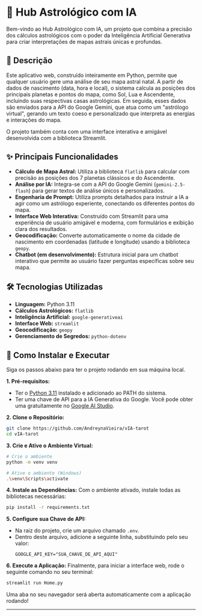 # 🔮 Hub Astrológico com IA

Bem-vindo ao Hub Astrológico com IA, um projeto que combina a precisão dos cálculos astrológicos com o poder da Inteligência Artificial Generativa para criar interpretações de mapas astrais únicas e profundas.

## 📜 Descrição

Este aplicativo web, construído inteiramente em Python, permite que qualquer usuário gere uma análise de seu mapa astral natal. A partir de dados de nascimento (data, hora e local), o sistema calcula as posições dos principais planetas e pontos do mapa, como Sol, Lua e Ascendente, incluindo suas respectivas casas astrológicas. Em seguida, esses dados são enviados para a API do Google Gemini, que atua como um "astrólogo virtual", gerando um texto coeso e personalizado que interpreta as energias e interações do mapa.

O projeto também conta com uma interface interativa e amigável desenvolvida com a biblioteca Streamlit.

## ✨ Principais Funcionalidades

- **Cálculo de Mapa Astral:** Utiliza a biblioteca `flatlib` para calcular com precisão as posições dos 7 planetas clássicos e do Ascendente.
- **Análise por IA:** Integra-se com a API do Google Gemini (`gemini-2.5-flash`) para gerar textos de análise únicos e personalizados.
- **Engenharia de Prompt:** Utiliza prompts detalhados para instruir a IA a agir como um astrólogo experiente, conectando os diferentes pontos do mapa.
- **Interface Web Interativa:** Construído com Streamlit para uma experiência de usuário amigável e moderna, com formulários e exibição clara dos resultados.
- **Geocodificação:** Converte automaticamente o nome da cidade de nascimento em coordenadas (latitude e longitude) usando a biblioteca `geopy`.
- **Chatbot (em desenvolvimento):** Estrutura inicial para um chatbot interativo que permite ao usuário fazer perguntas específicas sobre seu mapa.

## 🛠️ Tecnologias Utilizadas

- **Linguagem:** Python 3.11
- **Cálculos Astrológicos:** `flatlib`
- **Inteligência Artificial:** `google-generativeai`
- **Interface Web:** `streamlit`
- **Geocodificação:** `geopy`
- **Gerenciamento de Segredos:** `python-dotenv`

## 🚀 Como Instalar e Executar

Siga os passos abaixo para ter o projeto rodando em sua máquina local.

**1. Pré-requisitos:**
   - Ter o [Python 3.11](https://www.python.org/downloads/) instalado e adicionado ao PATH do sistema.
   - Ter uma chave de API para a IA Generativa do Google. Você pode obter uma gratuitamente no [Google AI Studio](https://aistudio.google.com/).

**2. Clone o Repositório:**
   ```bash
   git clone https://github.com/AndreynaVieira/vIA-tarot
   cd vIA-tarot
   ```

**3. Crie e Ative o Ambiente Virtual:**
   ```bash
   # Crie o ambiente
   python -m venv venv

   # Ative o ambiente (Windows)
   .\venv\Scripts\activate
   ```

**4. Instale as Dependências:**
   Com o ambiente ativado, instale todas as bibliotecas necessárias:
   ```bash
   pip install -r requirements.txt
   ```

**5. Configure sua Chave de API:**
   - Na raiz do projeto, crie um arquivo chamado `.env`.
   - Dentro deste arquivo, adicione a seguinte linha, substituindo pelo seu valor:
     ```
     GOOGLE_API_KEY="SUA_CHAVE_DE_API_AQUI"
     ```

**6. Execute a Aplicação:**
   Finalmente, para iniciar a interface web, rode o seguinte comando no seu terminal:
   ```bash
   streamlit run Home.py
   ```
   Uma aba no seu navegador será aberta automaticamente com a aplicação rodando!

---
